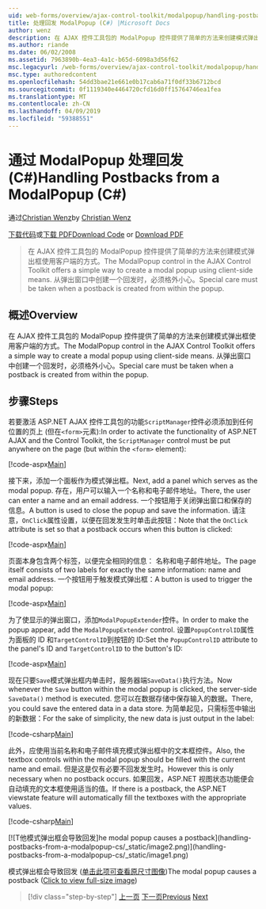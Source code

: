 ```yaml
---
uid: web-forms/overview/ajax-control-toolkit/modalpopup/handling-postbacks-from-a-modalpopup-cs
title: 处理回发 ModalPopup (C#) |Microsoft Docs
author: wenz
description: 在 AJAX 控件工具包的 ModalPopup 控件提供了简单的方法来创建模式弹出框使用客户端的方式。 Pos 时，必须格外谨慎处理...
ms.author: riande
ms.date: 06/02/2008
ms.assetid: 7963890b-4ea3-4a1c-b65d-6098a3d56f62
msc.legacyurl: /web-forms/overview/ajax-control-toolkit/modalpopup/handling-postbacks-from-a-modalpopup-cs
msc.type: authoredcontent
ms.openlocfilehash: 54dd3bae21e661e0b17cab6a71f0df33b6712bcd
ms.sourcegitcommit: 0f1119340e4464720cfd16d0ff15764746ea1fea
ms.translationtype: MT
ms.contentlocale: zh-CN
ms.lasthandoff: 04/09/2019
ms.locfileid: "59388551"
---
```

# <a name="handling-postbacks-from-a-modalpopup-c"></a><span data-ttu-id="88777-104">通过 ModalPopup 处理回发 (C#)</span><span class="sxs-lookup"><span data-stu-id="88777-104">Handling Postbacks from a ModalPopup (C#)</span></span>

<span data-ttu-id="88777-105">通过[Christian Wenz](https://github.com/wenz)</span><span class="sxs-lookup"><span data-stu-id="88777-105">by [Christian Wenz](https://github.com/wenz)</span></span>

<span data-ttu-id="88777-106">[下载代码](http://download.microsoft.com/download/2/4/0/24052038-f942-4336-905b-b60ae56f0dd5/ModalPopup3.cs.zip)或[下载 PDF](http://download.microsoft.com/download/b/6/a/b6ae89ee-df69-4c87-9bfb-ad1eb2b23373/modalpopup3CS.pdf)</span><span class="sxs-lookup"><span data-stu-id="88777-106">[Download Code](http://download.microsoft.com/download/2/4/0/24052038-f942-4336-905b-b60ae56f0dd5/ModalPopup3.cs.zip) or [Download PDF](http://download.microsoft.com/download/b/6/a/b6ae89ee-df69-4c87-9bfb-ad1eb2b23373/modalpopup3CS.pdf)</span></span>

> <span data-ttu-id="88777-107">在 AJAX 控件工具包的 ModalPopup 控件提供了简单的方法来创建模式弹出框使用客户端的方式。</span><span class="sxs-lookup"><span data-stu-id="88777-107">The ModalPopup control in the AJAX Control Toolkit offers a simple way to create a modal popup using client-side means.</span></span> <span data-ttu-id="88777-108">从弹出窗口中创建一个回发时，必须格外小心。</span><span class="sxs-lookup"><span data-stu-id="88777-108">Special care must be taken when a postback is created from within the popup.</span></span>


## <a name="overview"></a><span data-ttu-id="88777-109">概述</span><span class="sxs-lookup"><span data-stu-id="88777-109">Overview</span></span>

<span data-ttu-id="88777-110">在 AJAX 控件工具包的 ModalPopup 控件提供了简单的方法来创建模式弹出框使用客户端的方式。</span><span class="sxs-lookup"><span data-stu-id="88777-110">The ModalPopup control in the AJAX Control Toolkit offers a simple way to create a modal popup using client-side means.</span></span> <span data-ttu-id="88777-111">从弹出窗口中创建一个回发时，必须格外小心。</span><span class="sxs-lookup"><span data-stu-id="88777-111">Special care must be taken when a postback is created from within the popup.</span></span>

## <a name="steps"></a><span data-ttu-id="88777-112">步骤</span><span class="sxs-lookup"><span data-stu-id="88777-112">Steps</span></span>

<span data-ttu-id="88777-113">若要激活 ASP.NET AJAX 控件工具包的功能`ScriptManager`控件必须添加到任何位置的页上 (但在`<form>`元素):</span><span class="sxs-lookup"><span data-stu-id="88777-113">In order to activate the functionality of ASP.NET AJAX and the Control Toolkit, the `ScriptManager` control must be put anywhere on the page (but within the `<form>` element):</span></span>

[!code-aspx[Main](handling-postbacks-from-a-modalpopup-cs/samples/sample1.aspx)]

<span data-ttu-id="88777-114">接下来，添加一个面板作为模式弹出框。</span><span class="sxs-lookup"><span data-stu-id="88777-114">Next, add a panel which serves as the modal popup.</span></span> <span data-ttu-id="88777-115">存在，用户可以输入一个名称和电子邮件地址。</span><span class="sxs-lookup"><span data-stu-id="88777-115">There, the user can enter a name and an email address.</span></span> <span data-ttu-id="88777-116">一个按钮用于关闭弹出窗口和保存的信息。</span><span class="sxs-lookup"><span data-stu-id="88777-116">A button is used to close the popup and save the information.</span></span> <span data-ttu-id="88777-117">请注意，`OnClick`属性设置，以便在回发发生时单击此按钮：</span><span class="sxs-lookup"><span data-stu-id="88777-117">Note that the `OnClick` attribute is set so that a postback occurs when this button is clicked:</span></span>

[!code-aspx[Main](handling-postbacks-from-a-modalpopup-cs/samples/sample2.aspx)]

<span data-ttu-id="88777-118">页面本身包含两个标签，以便完全相同的信息： 名称和电子邮件地址。</span><span class="sxs-lookup"><span data-stu-id="88777-118">The page itself consists of two labels for exactly the same information: name and email address.</span></span> <span data-ttu-id="88777-119">一个按钮用于触发模式弹出框：</span><span class="sxs-lookup"><span data-stu-id="88777-119">A button is used to trigger the modal popup:</span></span>

[!code-aspx[Main](handling-postbacks-from-a-modalpopup-cs/samples/sample3.aspx)]

<span data-ttu-id="88777-120">为了使显示的弹出窗口，添加`ModalPopupExtender`控件。</span><span class="sxs-lookup"><span data-stu-id="88777-120">In order to make the popup appear, add the `ModalPopupExtender` control.</span></span> <span data-ttu-id="88777-121">设置`PopupControlID`属性为面板的 ID 和`TargetControlID`到按钮的 ID:</span><span class="sxs-lookup"><span data-stu-id="88777-121">Set the `PopupControlID` attribute to the panel's ID and `TargetControlID` to the button's ID:</span></span>

[!code-aspx[Main](handling-postbacks-from-a-modalpopup-cs/samples/sample4.aspx)]

<span data-ttu-id="88777-122">现在只要`Save`模式弹出框内单击时，服务器端`SaveData()`执行方法。</span><span class="sxs-lookup"><span data-stu-id="88777-122">Now whenever the `Save` button within the modal popup is clicked, the server-side `SaveData()` method is executed.</span></span> <span data-ttu-id="88777-123">您可以在数据存储中保存输入的数据。</span><span class="sxs-lookup"><span data-stu-id="88777-123">There, you could save the entered data in a data store.</span></span> <span data-ttu-id="88777-124">为简单起见，只需标签中输出的新数据：</span><span class="sxs-lookup"><span data-stu-id="88777-124">For the sake of simplicity, the new data is just output in the label:</span></span>

[!code-csharp[Main](handling-postbacks-from-a-modalpopup-cs/samples/sample5.cs)]

<span data-ttu-id="88777-125">此外，应使用当前名称和电子邮件填充模式弹出框中的文本框控件。</span><span class="sxs-lookup"><span data-stu-id="88777-125">Also, the textbox controls within the modal popup should be filled with the current name and email.</span></span> <span data-ttu-id="88777-126">但是这是仅有必要不回发发生时。</span><span class="sxs-lookup"><span data-stu-id="88777-126">However this is only necessary when no postback occurs.</span></span> <span data-ttu-id="88777-127">如果回发，ASP.NET 视图状态功能便会自动填充的文本框使用适当的值。</span><span class="sxs-lookup"><span data-stu-id="88777-127">If there is a postback, the ASP.NET viewstate feature will automatically fill the textboxes with the appropriate values.</span></span>

[!code-csharp[Main](handling-postbacks-from-a-modalpopup-cs/samples/sample6.cs)]


[![T<span data-ttu-id="88777-128">他模式弹出框会导致回发]</span><span class="sxs-lookup"><span data-stu-id="88777-128">he modal popup causes a postback]</span></span>(handling-postbacks-from-a-modalpopup-cs/_static/image2.png)](handling-postbacks-from-a-modalpopup-cs/_static/image1.png)

<span data-ttu-id="88777-129">模式弹出框会导致回发 ([单击此项可查看原尺寸图像](handling-postbacks-from-a-modalpopup-cs/_static/image3.png))</span><span class="sxs-lookup"><span data-stu-id="88777-129">The modal popup causes a postback ([Click to view full-size image](handling-postbacks-from-a-modalpopup-cs/_static/image3.png))</span></span>

> [!div class="step-by-step"]
> <span data-ttu-id="88777-130">[上一页](using-modalpopup-with-a-repeater-control-cs.md)
> [下一页](positioning-a-modalpopup-cs.md)</span><span class="sxs-lookup"><span data-stu-id="88777-130">[Previous](using-modalpopup-with-a-repeater-control-cs.md)
[Next](positioning-a-modalpopup-cs.md)</span></span>

